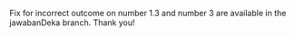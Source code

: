 Fix for incorrect outcome on number 1.3 and number 3 are available in the jawabanDeka branch.
Thank you!

